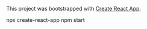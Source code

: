 This project was bootstrapped with [Create React App](https://github.com/facebookincubator/create-react-app).

npx create-react-app
npm start

